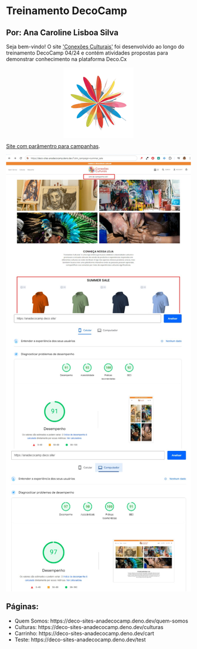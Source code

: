 # Treinamento DecoCamp
## Por: Ana Caroline Lisboa Silva

Seja bem-vindo! O site ['Conexões Culturais'](https://deco-sites-anadecocamp.deno.dev) foi desenvolvido ao longo do treinamento DecoCamp 04/24 e contém atividades propostas para demonstrar conhecimento na plataforma Deco.Cx
<div style="display: flex; justify-content: center; width: 100%">
<img style="margin: 0 auto" 
    src="https://github.com/deco-sites/anadecocamp/blob/main/static/icon-v2-192x192.png" />
</div>

[Site com parâmentro para campanhas](https://deco-sites-anadecocamp.deno.dev?utm_campaign=summer_sale).
<div style="display: flex; justify-content: center; width: 100%">
<img width="600px" 
    src="https://github.com/deco-sites/anadecocamp/blob/main/static/representacao3.jpg" />
</div>


<div style="display: flex; justify-content: center; width: 100%">
<img width="600px" 
    src="https://github.com/deco-sites/anadecocamp/blob/main/static/representacao1.jpg" />
</div>


<div style="display: flex; justify-content: center; width: 100%">
<img width="600px" 
    src="https://github.com/deco-sites/anadecocamp/blob/main/static/representacao2.jpg" />
</div>

## Páginas:
<ul>
  <li> Quem Somos: https://deco-sites-anadecocamp.deno.dev/quem-somos </li>
  <li> Culturas: https://deco-sites-anadecocamp.deno.dev/culturas </li>
  <li> Carrinho: https://deco-sites-anadecocamp.deno.dev/cart </li>
  <li> Teste: https://deco-sites-anadecocamp.deno.dev/test </li>
</ul>
